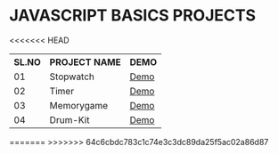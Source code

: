 <h1>JAVASCRIPT BASICS PROJECTS</h1>

<table>
  <tr>
    <th>SL.NO</th>
    <th>PROJECT NAME</th>
    <th>DEMO</th>
  </tr>
  <tr>
    <td>01</td>
    <td>Stopwatch</td>
    <td><a href="https://js-basic-stopwatch.vercel.app/">Demo</a></td>
  </tr>
  <tr>
    <td>02</td>
    <td>Timer</td>
    <td><a href="https://js-basic-timer.vercel.app/">Demo</a></td>
  </tr>
  <tr>
    <td>03</td>
    <td>Memorygame</td>
    <td><a href="https://js-basic-memorygame.vercel.app/">Demo</a></td>
  </tr>
<<<<<<< HEAD
  <tr>
    <td>04</td>
    <td>Drum-Kit</td>
    <td><a href="https://js-basic-drumkit.vercel.app/">Demo</a></td>
  </tr>
</table>
=======
</table>
>>>>>>> 64c6cbdc783c1c74e3c3dc89da25f5ac02a86d87
